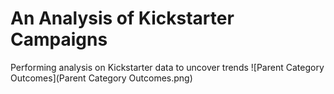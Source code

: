 # An Analysis of Kickstarter Campaigns
Performing analysis on Kickstarter data to uncover trends
![Parent Category Outcomes](Parent Category Outcomes.png)
